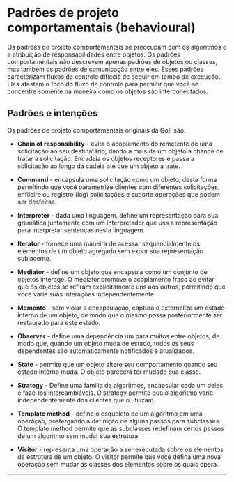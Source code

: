 # Padrões de projeto comportamentais (behavioural)

Os padrões de projeto comportamentais se preocupam com os algoritmos e a atribuição de responsabilidades entre objetos. Os padrões comportamentais não descrevem apenas padrões de objetos ou classes, mas também os padrões de comunicação entre eles. Esses padrões caracterizam fluxos de controle difíceis de seguir em tempo de execução. Eles afastam o foco do fluxo de controle para permitir que você se concentre somente na maneira como os objetos são interconectados.

## Padrões e intenções

Os padrões de projeto comportamentais originais da GoF são:

- **Chain of responsibility** - evita o acoplamento do remetente de uma solicitação ao seu destinatário, dando a mais de um objeto a chance de tratar a solicitação. Encadeia os objetos receptores e passa a solicitação ao longo da cadeia até que um objeto a trate. 
 
- **Command** - encapsula uma solicitação como um objeto, desta forma permitindo que você parametrize clientes com diferentes solicitações, enfileire ou registre (log) solicitações e suporte operações que podem ser desfeitas.

- **Interpreter** - dada uma linguagem, define um representação para sua gramática juntamente com um interpretador que usa a representação para interpretar sentenças nesta linguagem.

- **Iterator** - fornece uma maneira de acessar sequencialmente os elementos de um objeto agregado sem expor sua representação subjacente.

- **Mediator** - define um objeto que encapsula como um conjunto de objetos interage. O mediator promove o acoplamento fraco ao evitar que os objetos se refiram explicitamente uns aos outros, permitindo que você varie suas interações independentemente.

- **Memento** - sem violar a encapsulação, captura e externaliza um estado interno de um objeto, de modo que o mesmo possa posteriormente ser restaurado para este estado.

- **Observer** - define uma dependência um para muitos entre objetos, de modo que, quando um objeto muda de estado, todos os seus dependentes são automaticamente notificados e atualizados.

- **State** - permite que um objeto altere seu comportamento quando seu estado interno muda. O objeto parecerá ter mudado sua classe.

- **Strategy** - Define uma família de algoritmos, encapsular cada um deles e fazê-los intercambiáveis. O strategy permite que o algoritmo varie independentemente dos clientes que o utilizam.

- **Template method** - define o esqueleto de um algoritmo em uma operação, postergando a definição de alguns passos para subclasses. O template method permite que as subclasses redefinam certos passos de um algoritmo sem mudar sua estrutura.
 
- **Visitor** - representa uma operação a ser executada sobre os elementos da estrutura de um objeto. O visitor permite que você defina uma nova operação sem mudar as classes dos elementos sobre os quais opera.

***
